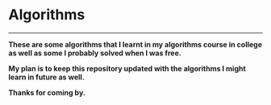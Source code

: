 # Algorithms
<hr>
<b> These are some algorithms that I learnt in my algorithms course in college as well as some I probably solved when I was free.

<b> My plan is to keep this repository updated with the algorithms I might learn in future as well.

<b> Thanks for coming by.
